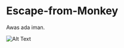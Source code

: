 # Escape-from-Monkey
Awas ada iman.

![Alt Text](https://media.giphy.com/media/pgkqWggvUUd7e3iprE/giphy.gif)
